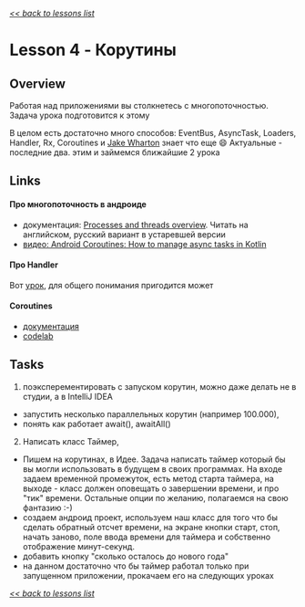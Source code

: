 [*<< back to lessons list*](../readme.md)

# Lesson 4 - Корутины
## Overview
Работая над приложениями вы столкнетесь с многопоточностью. Задача урока подготовится к этому

В целом есть достаточно много способов: EventBus, AsyncTask, Loaders, Handler, Rx, Coroutines и [Jake Wharton](https://github.com/JakeWharton) знает что еще 😄 Актуальные - последние два. этим и займемся ближайшие 2 урока  

## Links
#### Про многопоточность в андроиде
- документация: [Processes and threads overview](https://developer.android.com/guide/components/processes-and-threads). Читать на английском, русский вариант в устаревшей версии  
- [видео: Android Coroutines: How to manage async tasks in Kotlin](https://www.youtube.com/watch?v=6manrgTPzyA) 

#### Про Handler
Вот [урок](https://startandroid.ru/ru/uroki/vse-uroki-spiskom/143-urok-80-handler-nemnogo-teorii-nagljadnyj-primer-ispolzovanija.html), для общего понимания пригодится может

#### Coroutines
- [документация](https://kotlinlang.org/docs/reference/coroutines/basics.html)
- [codelab](https://codelabs.developers.google.com/codelabs/kotlin-coroutines/#0)



## Tasks
1. поэксперементировать с запуском корутин, можно даже делать не в студии, а в IntelliJ IDEA
- запустить несколько параллельных корутин (например 100.000), 
- понять как работает await(), awaitAll()

2. Написать класс Таймер, 
- Пишем на корутинах, в Идее. Задача написать таймер который бы вы могли использовать в будущем в своих программах. На входе задаем временной промежуток, есть метод старта таймера, на выходе - класс должен оповещать о завершении времени, и про "тик" времени. Остальные опции по желанию, полагаемся на свою фантазию :-)
- создаем андроид проект, используем наш класс для того что бы сделать обратный отсчет времени, на экране кнопки старт, стоп, начать заново, поле ввода времени для таймера и собственно отображение минут-секунд. 
- добавить кнопку "сколько осталось до нового года"
- на данном достаточно что бы таймер работал только при запущенном приложении, прокачаем его на следующих уроках     



[*<< back to lessons list*](../readme.md)
